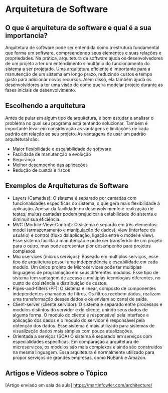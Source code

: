 # Arquitetura de Software

## O que é arquitetura de software e qual é a sua importancia?

Arquitetura de software pode ser entendida como a estrutura fundamental que forma um software, compreendendo seus elementos e suas relações e propriedades.
Na prática, arquitetura de software ajuda os desenvolvedores de um projeto a ter um entendimento simultânio do funcionamento do sistema a ser projetado.
Uma arquitetura eficiente é importante para a manutenção de um sistema em longo prazo, reduzindo custos e tempo gasto para adicionar novos recursos.
Além disso, ela também ajuda os desenvolvidores a ter uma visão de como queira modelar projeto durante as fases iniciais de desenvolvimento.

## Escolhendo a arquitetura

Antes de pular em algum tipo de arquitetura, é bom estudar e analisar o problema no qual seu programa está tentando solucionar.
Também é importante levar em consideração as vantagens e limitações de cada padrão em relação ao seu projeto. As vantagens de usar um padrão arquitetural são:
- Maior flexibilidade e escalabilidade de software
- Facilidade de manutenção e evolução
- Segurança
- Melhor desempenho das aplicações
- Redução de custos e riscos

## Exemplos de Arquiteturas de Software

- Layers (Camadas):
    O sistema é separado por camadas com funcionalidades especificas do sistema, o que gera mais flexibilidade à aplicação.
    Apesar da facilidade no desenvolvimento e realização de testes, muitas camadas podem prejudicar a estabilidade do sistema e diminuir sua eficiência.
- MVC (Module-View-Control):
    O sistema é separdo em três elementos: model (armazenamento e manipulação de dados), view (interface do usuário) e control (fluxo da aplicação, ligação entre o model e view).
    Esse sistema facilita a manutenção e pode ser transferido de um projeto para o outro, mas pode apresentar pior desempenho para projetos complexos.
- Microservices (micros serviços):
    Baseado em multiplos serviços, esse tipo de arquitetura possui uma independência e escabilidade em cada modulo.
    Um único projeto de Microservices pode ter multiplas linguagens de programação em seus diferentes modulos.
    Esse tipo de sistema tem vantagem de acesso a multiplas tecnologias diferentes, no custo de cosistência e distribuição de custos.
-  Pipes-and-filters (PF):
    O sistema é linear, composto de componentes independentes chamados de filtros.
    Os filtros recebem dados, realizam uma transformação desses dados e os enviam ao canal de saída.
- Client-server (cliente servidor):
    O sistema é separado entre processos e modulos distintos do servidor e do cliente, unindo seus dados de alguma forma.
    O modulo do cliente é responsável pela interface e aplicação dos dados e o modulo do servidor é responsável pela obtenção dos dados.
    Esse sistema é mais utilizado para sistemas de visualização dados mais simples com pouca atualizações.
- Orientada a serviços (SOA)
    O sistema é separado em serviços com especialidades específicas.
    Em comparação à arquitetura de microserviços, os modulos são mais complexos e ainda são construidos na mesma linguagem.
    Essa arquitetura é normalmente utilizado para propor serviços de grandes empresas, como NuBank e Amazon.

## Artigos e Vídeos sobre o Tópico

[Artigo sobre o Assunto com exemplos]: https://www.alura.com.br/artigos/padroes-arquiteturais-arquitetura-software-descomplicada?srsltid=AfmBOorbc8L6ZpN_twuHfYYO63eou0ROYvpHBAbL6JsJGJoUA-8E1LrK
[Artigo enviado em sala de aula] https://martinfowler.com/architecture/

[Vídeo Sobre Arquitetura de Softwares]: https://www.youtube.com/watch?v=kYx1QC1XZSo
